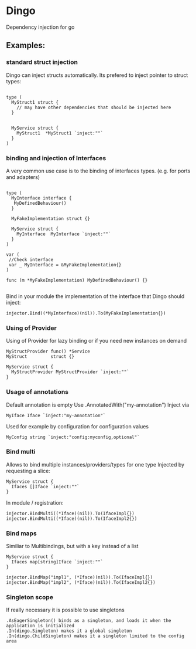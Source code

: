 # Dingo

Dependency injection for go


## Examples:

### standard struct injection

Dingo can inject structs automatically.
Its prefered to inject pointer to struct types:

```

type (
  MyStruct1 struct {
    // may have other dependencies that should be injected here
  }

  
  MyService struct {
    MyStruct1  *MyStruct1 `inject:""`
  }
)

```

### binding and injection of Interfaces

A very common use case is to the binding of interfaces types. 
(e.g. for ports and adapters)


```

type (
  MyInterface interface {
   MyDefinedBehaviour()
  }
  
  MyFakeImplementation struct {}
  
  MyService struct {
    MyInterface  MyInterface `inject:""`
  }
)

var (
 //Check interface
 var _ MyInterface = &MyFakeImplementation{}
)

func (m *MyFakeImplementation) MyDefinedBehaviour() {}


```

Bind in your module the implementation of the interface that Dingo should inject:

```
injector.Bind((*MyInterface)(nil)).To(MyFakeImplementation{})
```


### Using of Provider
Using of Provider for lazy binding or if you need new instances on demand

```
MyStructProvider func() *Service
MyStruct         struct {}

MyService struct {
  MyStructProvider MyStructProvider `inject:""`
}

```


### Usage of annotations

Default annotation is empty
Use .AnnotatedWith("my-annotation") Inject via
```
MyIface Iface `inject:"my-annotation"`
```
Used for example by configuration for configuration values

```
MyConfig string `inject:"config:myconfig,optional"`
```


### Bind multi
Allows to bind multiple instances/providers/types for one type
Injected by requesting a slice:

```
MyService struct {
  Ifaces []Iface `inject:""`
}
```


In module / registration:
```
injector.BindMulti((*Iface)(nil)).To(IfaceImpl{})
injector.BindMulti((*Iface)(nil)).To(IfaceImpl2{})
```


### Bind maps

Similiar to Multibindings, but with a key instead of a list
```
MyService struct {
  Ifaces map[string]Iface `inject:""`
}
```

```
injector.BindMap("impl1", (*Iface)(nil)).To(IfaceImpl{}) injector.BindMap("impl2", (*Iface)(nil)).To(IfaceImpl2{})

```

### Singleton scope

If really necessary it is possible to use singletons
``` 
.AsEagerSingleton() binds as a singleton, and loads it when the application is initialized
.In(dingo.Singleton) makes it a global singleton
.In(dingo.ChildSingleton) makes it a singleton limited to the config area
```
